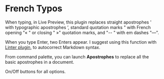 # French Typos

When typing, in Live Preview, this plugin replaces straight apostrophes ' with typographic apostrophes ’, standard quotation marks " with French opening "« " or closing " »" quotation marks, and "-- " with em dashes "—".

When you type Enter, two Enters appear. I suggest using this function with [Linter plugin](https://github.com/platers/obsidian-linter), to autocorrect Markdown syntax.

From command palette, you can launch **Apostrophes** to replace all the basic apostrophes in a document.

On/Off buttons for all options.
